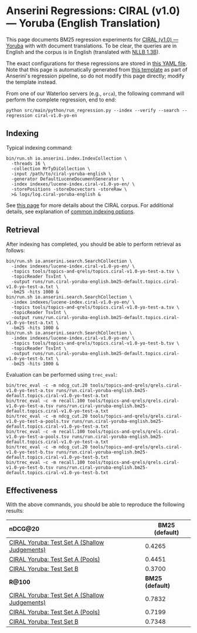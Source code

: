 # Anserini Regressions: CIRAL (v1.0) &mdash; Yoruba (English Translation)

This page documents BM25 regression experiments for [CIRAL (v1.0) &mdash; Yoruba](https://github.com/ciralproject/ciral) with with document translations. To be clear, the queries are in English and the corpus is in English (translated with [NLLB 1.3B](https://huggingface.co/facebook/nllb-200-1.3B)).

The exact configurations for these regressions are stored in [this YAML file](../../src/main/resources/regression/ciral-v1.0-yo-en.yaml).
Note that this page is automatically generated from [this template](../../src/main/resources/docgen/templates/ciral-v1.0-yo-en.template) as part of Anserini's regression pipeline, so do not modify this page directly; modify the template instead.

From one of our Waterloo servers (e.g., `orca`), the following command will perform the complete regression, end to end:

```
python src/main/python/run_regression.py --index --verify --search --regression ciral-v1.0-yo-en
```

## Indexing

Typical indexing command:

```
bin/run.sh io.anserini.index.IndexCollection \
  -threads 16 \
  -collection MrTyDiCollection \
  -input /path/to/ciral-yoruba-english \
  -generator DefaultLuceneDocumentGenerator \
  -index indexes/lucene-index.ciral-v1.0-yo-en/ \
  -storePositions -storeDocvectors -storeRaw \
  >& logs/log.ciral-yoruba-english &
```

See [this page](https://github.com/ciralproject/ciral) for more details about the CIRAL corpus.
For additional details, see explanation of [common indexing options](../../docs/common-indexing-options.md).

## Retrieval

After indexing has completed, you should be able to perform retrieval as follows:

```
bin/run.sh io.anserini.search.SearchCollection \
  -index indexes/lucene-index.ciral-v1.0-yo-en/ \
  -topics tools/topics-and-qrels/topics.ciral-v1.0-yo-test-a.tsv \
  -topicReader TsvInt \
  -output runs/run.ciral-yoruba-english.bm25-default.topics.ciral-v1.0-yo-test-a.txt \
  -bm25 -hits 1000 &
bin/run.sh io.anserini.search.SearchCollection \
  -index indexes/lucene-index.ciral-v1.0-yo-en/ \
  -topics tools/topics-and-qrels/topics.ciral-v1.0-yo-test-a.tsv \
  -topicReader TsvInt \
  -output runs/run.ciral-yoruba-english.bm25-default.topics.ciral-v1.0-yo-test-a.txt \
  -bm25 -hits 1000 &
bin/run.sh io.anserini.search.SearchCollection \
  -index indexes/lucene-index.ciral-v1.0-yo-en/ \
  -topics tools/topics-and-qrels/topics.ciral-v1.0-yo-test-b.tsv \
  -topicReader TsvInt \
  -output runs/run.ciral-yoruba-english.bm25-default.topics.ciral-v1.0-yo-test-b.txt \
  -bm25 -hits 1000 &
```

Evaluation can be performed using `trec_eval`:

```
bin/trec_eval -c -m ndcg_cut.20 tools/topics-and-qrels/qrels.ciral-v1.0-yo-test-a.tsv runs/run.ciral-yoruba-english.bm25-default.topics.ciral-v1.0-yo-test-a.txt
bin/trec_eval -c -m recall.100 tools/topics-and-qrels/qrels.ciral-v1.0-yo-test-a.tsv runs/run.ciral-yoruba-english.bm25-default.topics.ciral-v1.0-yo-test-a.txt
bin/trec_eval -c -m ndcg_cut.20 tools/topics-and-qrels/qrels.ciral-v1.0-yo-test-a-pools.tsv runs/run.ciral-yoruba-english.bm25-default.topics.ciral-v1.0-yo-test-a.txt
bin/trec_eval -c -m recall.100 tools/topics-and-qrels/qrels.ciral-v1.0-yo-test-a-pools.tsv runs/run.ciral-yoruba-english.bm25-default.topics.ciral-v1.0-yo-test-a.txt
bin/trec_eval -c -m ndcg_cut.20 tools/topics-and-qrels/qrels.ciral-v1.0-yo-test-b.tsv runs/run.ciral-yoruba-english.bm25-default.topics.ciral-v1.0-yo-test-b.txt
bin/trec_eval -c -m recall.100 tools/topics-and-qrels/qrels.ciral-v1.0-yo-test-b.tsv runs/run.ciral-yoruba-english.bm25-default.topics.ciral-v1.0-yo-test-b.txt
```

## Effectiveness

With the above commands, you should be able to reproduce the following results:

| **nDCG@20**                                                                                                  | **BM25 (default)**|
|:-------------------------------------------------------------------------------------------------------------|-----------|
| [CIRAL Yoruba: Test Set A (Shallow Judgements)](https://huggingface.co/datasets/CIRAL/ciral)                 | 0.4265    |
| [CIRAL Yoruba: Test Set A (Pools)](https://huggingface.co/datasets/CIRAL/ciral)                              | 0.4451    |
| [CIRAL Yoruba: Test Set B](https://huggingface.co/datasets/CIRAL/ciral)                                      | 0.3700    |
| **R@100**                                                                                                    | **BM25 (default)**|
| [CIRAL Yoruba: Test Set A (Shallow Judgements)](https://huggingface.co/datasets/CIRAL/ciral)                 | 0.7832    |
| [CIRAL Yoruba: Test Set A (Pools)](https://huggingface.co/datasets/CIRAL/ciral)                              | 0.7199    |
| [CIRAL Yoruba: Test Set B](https://huggingface.co/datasets/CIRAL/ciral)                                      | 0.7348    |
